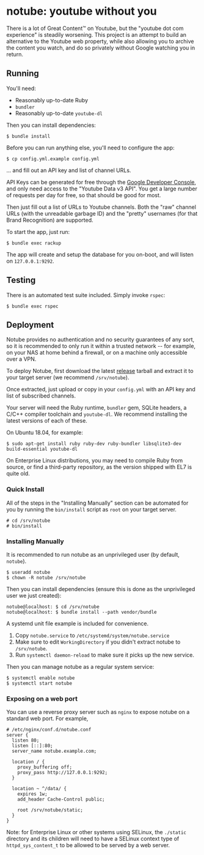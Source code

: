 # notube: youtube without you

There is a lot of Great Content™ on Youtube, but the "youtube dot com
experience" is steadily worsening. This project is an attempt to build an
alternative to the Youtube web property, while also allowing you to archive the
content you watch, and do so privately without Google watching you in return.

## Running

You'll need:

  - Reasonably up-to-date Ruby
  - `bundler`
  - Reasonably up-to-date `youtube-dl`

Then you can install dependencies:

```
$ bundle install
```

Before you can run anything else, you'll need to configure the app:

```
$ cp config.yml.example config.yml
```

... and fill out an API key and list of channel URLs.

API Keys can be generated for free through the [Google Developer Console][1],
and only need access to the "Youtube Data v3 API". You get a large number of
requests per day for free, so that should be good for most.

[1]: https://console.developers.google.com/apis/api/youtube.googleapis.com/credentials

Then just fill out a list of URLs to Youtube channels. Both the "raw" channel
URLs (with the unreadable garbage ID) and the "pretty" usernames (for that Brand
Recognition) are supported.

To start the app, just run:

```
$ bundle exec rackup
```

The app will create and setup the database for you on-boot, and will listen on
`127.0.0.1:9292`.

## Testing

There is an automated test suite included. Simply invoke `rspec`:

```
$ bundle exec rspec
```

## Deployment

Notube provides no authentication and no security guarantees of any sort, so it
is recommended to only run it within a trusted network -- for example, on your
NAS at home behind a firewall, or on a machine only accessible over a VPN.

To deploy Notube, first download the latest [release][2] tarball and extract it
to your target server (we recommend `/srv/notube`).

[2]: https://github.com/alexblackie/notube/releases

Once extracted, just upload or copy in your `config.yml` with an API key and
list of subscribed channels.

Your server will need the Ruby runtime, `bundler` gem, SQLite headers, a C/C++
compiler toolchain and `youtube-dl`. We recommend installing the latest versions
of each of these.

On Ubuntu 18.04, for example:

```
$ sudo apt-get install ruby ruby-dev ruby-bundler libsqlite3-dev build-essential youtube-dl
```

On Enterprise Linux distributions, you may need to compile Ruby from source, or
find a third-party repository, as the version shipped with EL7 is quite old.

### Quick Install

All of the steps in the "Installing Manually" section can be automated for you
by running the `bin/install` script as `root` on your target server.

```
# cd /srv/notube
# bin/install
```

### Installing Manually

It is recommended to run notube as an unprivileged user (by default, `notube`).

```
$ useradd notube
$ chown -R notube /srv/notube
```

Then you can install dependencies (ensure this is done as the unprivileged user
we just created):

```
notube@localhost: $ cd /srv/notube
notube@localhost: $ bundle install --path vendor/bundle
```

A systemd unit file example is included for convenience.

  1. Copy `notube.service` to `/etc/systemd/system/notube.service`
  2. Make sure to edit `WorkingDirectory` if you didn't extract notube to
     `/srv/notube`.
  3. Run `systemctl daemon-reload` to make sure it picks up the new service.

Then you can manage notube as a regular system service:

```
$ systemctl enable notube
$ systemctl start notube
```


### Exposing on a web port

You can use a reverse proxy server such as `nginx` to expose notube on a
standard web port. For example,

```
# /etc/nginx/conf.d/notube.conf
server {
  listen 80;
  listen [::]:80;
  server_name notube.example.com;

  location / {
    proxy_buffering off;
    proxy_pass http://127.0.0.1:9292;
  }

  location ~ ^/data/ {
    expires 1w;
    add_header Cache-Control public;

    root /srv/notube/static;
  }
}
```

Note: for Enterprise Linux or other systems using SELinux, the `./static`
directory and its children will need to have a SELinux context type of
`httpd_sys_content_t` to be allowed to be served by a web server.
